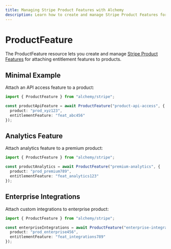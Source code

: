 ```yaml
---
title: Managing Stripe Product Features with Alchemy
description: Learn how to create and manage Stripe Product Features for attaching entitlements to products using Alchemy.
---
```


# ProductFeature

The ProductFeature resource lets you create and manage [Stripe Product Features](https://stripe.com/docs/api/product_features) for attaching entitlement features to products.

## Minimal Example

Attach an API access feature to a product:

```ts
import { ProductFeature } from "alchemy/stripe";

const productApiFeature = await ProductFeature("product-api-access", {
  product: "prod_xyz123",
  entitlementFeature: "feat_abc456"
});
```

## Analytics Feature

Attach analytics feature to a premium product:

```ts
import { ProductFeature } from "alchemy/stripe";

const productAnalytics = await ProductFeature("premium-analytics", {
  product: "prod_premium789",
  entitlementFeature: "feat_analytics123"
});
```

## Enterprise Integrations

Attach custom integrations to enterprise product:

```ts
import { ProductFeature } from "alchemy/stripe";

const enterpriseIntegrations = await ProductFeature("enterprise-integrations", {
  product: "prod_enterprise456",
  entitlementFeature: "feat_integrations789"
});
```
